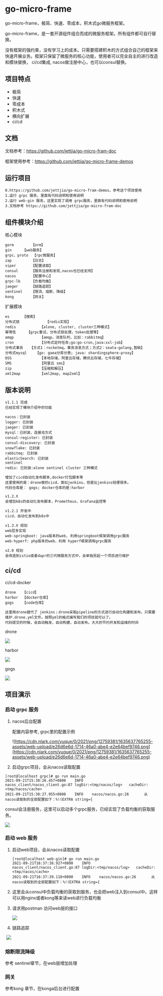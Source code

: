 # go-micro-frame

go-micro-frame，极简、快速、零成本，积木式go微服务框架。

go-micro-frame，是一套开源组件组合而成的微服务框架。所有组件都可自行替换。

没有框架的强约束，没有学习上的成本。只需要搭建积木的方式组合自己的框架来快速开展业务。框架只保留了微服务的核心功能，使用者可以完全自主的进行改造和模块替换， ci/cd集成, nacos做注册中心，也可以consul替换。

## 项目特点

* 极简
* 快速
* 零成本
* 积木式
* 横向扩展
* ci/cd

## 文档

文档参考：https://github.com/jettjia/go-micro-fram-doc

框架使用参考：https://github.com/jettjia/go-micro-frame-demos

## 运行项目

```
0.https://github.com/jettjia/go-micro-fram-demos，参考这个项目使用
1.运行 grpc 服务，里面有代码说明和使用说明
2.运行 web-gin 服务，这里实现了调用 grpc服务，里面有代码说明和使用说明
3.文档参考 https://github.com/jettjia/go-micro-fram-doc
```

## 组件模块介绍
核心模块
```
gorm		【orm】
gin		【web服务】
grpc、proto	【rpc微服务】
zap 		【日志】
viper		【配置读取】
consul 		【服务注册和发现,nacos也已经支持】
nacos		【配置中心】
grpc-lb 	【负载均衡】
jaeger		【链路追踪】
sentinel	【限流、熔断、降级】
kong		【网关】

```

扩展模块
```
es		【搜索】
分布式锁	        【redis实现】
redis           【alone, cluster, cluster三种模式】
幂等性		【grpc重试，分布式锁处理，token处理等】
amqp            【amqp，消息队列，比如：rabbitmq】
cron            【分布式定时任务;go:go-cron,java:xxl-job】
分布式事务	【方式1：rocketmq，事务消息方式；方式2：seata-golang,暂缺】
分布式mysql	【go: gaea分库分表; java: shardingsphere-proxy】
OSS             【本地存储，阿里云存储，腾讯云存储，七牛存储】
SMS             【阿里云 sms】
zip             【压缩和解压】
xml2map         【xml2map, map2xml】
```

## 版本说明

```
v1.1.1 完成
已经实现了模块介绍中的功能
```

```
nacos：已封装
logger: 已封装
jaeger: 已封装
mysql：已封装，连接池方式
consul-register: 已封装
consul-discovery: 已封装
snowflake: 已封装
rabbitmq: 已封装
elasticSearch: 已封装
sentinel
redis: 已封装:alone sentinel cluster 三种模式

增加了cicd自动化发布脚本,docker打包脚本等
这里使用的是：drone做的cicd，类似jenkins，但是比jenkins轻便很多。
代码仓库是： gogs; docker仓库的是:harbor
```

```
v1.2.X
会增加k8s的自动化发布脚本，Prometheus、Grafana监控等

v1.2.1 开发中
cicd，自动化发布到k8s中
```

```
v1.3.X 规划
web层多实现
web-springboot: java版本的web, 利用springboot框架调用grpc服务
web-hyperf: php版本的web，利用 hyperf框架调用grpc服务
```

```
v2.0 规划
会改造到istio或者dapr的三代微服务方式中，会单独另起一个项目进行维护
```



## ci/cd

ci/cd-docker

```
drone	【cicd】
harbor	【docker仓库】
gogs	【code仓库】

这里用drone替代了 jenkins；drone采取pipeline的方式进行自动化构建和发布。只需要维护.drone.yml文件。按照yml的格式编写我们的项目就可以了。
代码提交的时候，会自动触发，自动构建，自动发布。大大的节约开发和运维的时间
```

 drone

![](https://cdn.nlark.com/yuque/0/2021/png/12759381/1635637765185-assets/web-upload/61a7da72-aef9-489f-84b5-50ae0eacb411.png)

harbor 

![](https://cdn.nlark.com/yuque/0/2021/png/12759381/1635637765209-assets/web-upload/98576ffd-9f1c-4dff-ad2c-3be7ef1717f2.png)

gogs

![](https://cdn.nlark.com/yuque/0/2021/png/12759381/1635637765170-assets/web-upload/7edd61a4-598e-407e-bb5e-bfc995c243c6.png)

## 项目演示

### 启动 grpc 服务

1. nacos后台配置

    配置内容参考, grpc里的配置示例

    ![https://cdn.nlark.com/yuque/0/2021/png/12759381/1635637765255-assets/web-upload/e26d6e6d-1714-46a0-abe4-e2e64bef9746.png](https://cdn.nlark.com/yuque/0/2021/png/12759381/1635637765255-assets/web-upload/e26d6e6d-1714-46a0-abe4-e2e64bef9746.png)

2. 启动grpc项目，会从nacos读取配置

```
[root@localhost grpc]# go run main.go
2021-09-21T15:38:26.457+0800    INFO    nacos_client/nacos_client.go:87 logDir:<tmp/nacos/log>   cacheDir:<tmp/nacos/cache>
2021-09-21T15:38:27.955+0800    INFO    nacos/nacos.go:26       从nacos读取到的全部配置如下：%!(EXTRA string={

```

​	consul会注册服务，这里可以启动多个grpc服务，已经实现了负载均衡的获取服务。

  ![](https://cdn.nlark.com/yuque/0/2021/png/12759381/1635637765137-assets/web-upload/9ec00855-6ff3-46bc-911a-1f479155531e.png)



### 启动 web 服务

1. 启动web项目，会从nacos读取配置

   ```
   [root@localhost web-gin]# go run main.go
   2021-09-21T16:37:38.927+0800    INFO    nacos_client/nacos_client.go:87 logDir:<tmp/nacos/log>   cacheDir:<tmp/nacos/cache>
   2021-09-21T16:37:39.118+0800    INFO    nacos/nacos.go:26       从nacos读取到的全部配置如下：%!(EXTRA string={
   
   ```

2. 这里会从consul中负载均衡的获取到服务，也会把web注入到consul中。这样可以用nginx或者kong等来读web进行负载均衡

   

3. 请求用postman 访问web层的接口

      ![](https://cdn.nlark.com/yuque/0/2021/png/12759381/1635637765258-assets/web-upload/6caee327-0679-4c51-a287-86cecff7b3e9.png)

4. 链路追踪

​       ![](https://cdn.nlark.com/yuque/0/2021/png/12759381/1635637765266-assets/web-upload/d4e43375-7ef2-4e42-b089-608710caf671.png)



### 熔断限流降级

参考 sentinel章节，在web层增加处理



### 网关

参考kong 章节，在konga后台进行配置

